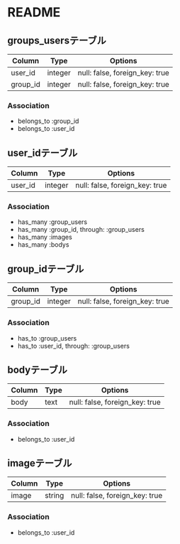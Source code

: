 # README

## groups_usersテーブル
|Column|Type|Options|
|------|----|-------|
|user_id|integer|null: false, foreign_key: true|
|group_id|integer|null: false, foreign_key: true|

### Association
- belongs_to :group_id
- belongs_to :user_id


## user_idテーブル
|Column|Type|Options|
|------|----|-------|
|user_id|integer|null: false, foreign_key: true|

### Association
- has_many :group_users
- has_many :group_id, through: :group_users
- has_many :images
- has_many :bodys


## group_idテーブル
|Column|Type|Options|
|------|----|-------|
|group_id|integer|null: false, foreign_key: true|

### Association
- has_to :group_users
- has_to :user_id, through: :group_users


## bodyテーブル
|Column|Type|Options|
|------|----|-------|
|body|text|null: false, foreign_key: true|

### Association
- belongs_to :user_id


## imageテーブル
|Column|Type|Options|
|------|----|-------|
|image|string|null: false, foreign_key: true|

### Association
- belongs_to :user_id

